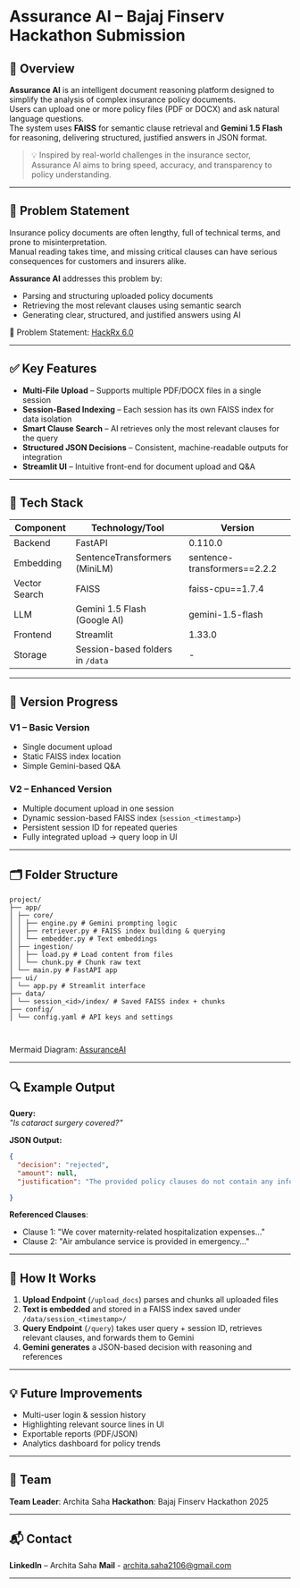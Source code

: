 # Assurance AI – Bajaj Finserv Hackathon Submission  

## 🚀 Overview  

**Assurance AI** is an intelligent document reasoning platform designed to simplify the analysis of complex insurance policy documents.  
Users can upload one or more policy files (PDF or DOCX) and ask natural language questions.  
The system uses **FAISS** for semantic clause retrieval and **Gemini 1.5 Flash** for reasoning, delivering structured, justified answers in JSON format.  

> 💡 Inspired by real-world challenges in the insurance sector, Assurance AI aims to bring speed, accuracy, and transparency to policy understanding.  

---

## 🎯 Problem Statement  

Insurance policy documents are often lengthy, full of technical terms, and prone to misinterpretation.  
Manual reading takes time, and missing critical clauses can have serious consequences for customers and insurers alike.  

**Assurance AI** addresses this problem by:  
- Parsing and structuring uploaded policy documents  
- Retrieving the most relevant clauses using semantic search  
- Generating clear, structured, and justified answers using AI  

📌 Problem Statement: [HackRx 6.0](https://hackrx.in/#problem-statement)  

---

## ✅ Key Features  

- **Multi-File Upload** – Supports multiple PDF/DOCX files in a single session  
- **Session-Based Indexing** – Each session has its own FAISS index for data isolation  
- **Smart Clause Search** – AI retrieves only the most relevant clauses for the query  
- **Structured JSON Decisions** – Consistent, machine-readable outputs for integration  
- **Streamlit UI** – Intuitive front-end for document upload and Q&A  

---

## 🧠 Tech Stack  

| Component     | Technology/Tool                 | Version                      |
| ------------- | ------------------------------- | ---------------------------- |
| Backend       | FastAPI                         | 0.110.0                      |
| Embedding     | SentenceTransformers (MiniLM)   | sentence-transformers==2.2.2 |
| Vector Search | FAISS                           | faiss-cpu==1.7.4             |
| LLM           | Gemini 1.5 Flash (Google AI)    | gemini-1.5-flash             |
| Frontend      | Streamlit                       | 1.33.0                       |
| Storage       | Session-based folders in `/data`| -                            |

---

## 🧩 Version Progress  

### **V1 – Basic Version**  
- Single document upload  
- Static FAISS index location  
- Simple Gemini-based Q&A  

### **V2 – Enhanced Version**  
- Multiple document upload in one session  
- Dynamic session-based FAISS index (`session_<timestamp>`)  
- Persistent session ID for repeated queries  
- Fully integrated upload → query loop in UI  

---
## 🗂️ Folder Structure
```
project/
├── app/
│ ├── core/
│ │ ├── engine.py # Gemini prompting logic
│ │ ├── retriever.py # FAISS index building & querying
│ │ └── embedder.py # Text embeddings
│ ├── ingestion/
│ │ ├── load.py # Load content from files
│ │ └── chunk.py # Chunk raw text
│ └── main.py # FastAPI app
├── ui/
│ └── app.py # Streamlit interface
├── data/
│ └── session_<id>/index/ # Saved FAISS index + chunks
├── config/
│ └── config.yaml # API keys and settings



```
Mermaid Diagram: [AssuranceAI](AssuranceAI.svg)  

---

## 🔍 Example Output  

**Query:**  
*"Is cataract surgery covered?"*  

**JSON Output:**  
```json
{
  "decision": "rejected",
  "amount": null,
  "justification": "The provided policy clauses do not contain any information regarding coverage for cataract."

}

```

**Referenced Clauses**:

* Clause 1: "We cover maternity-related hospitalization expenses..."
* Clause 2: "Air ambulance service is provided in emergency..."

---

## 🚰 How It Works

1. **Upload Endpoint** (`/upload_docs`) parses and chunks all uploaded files
2. **Text is embedded** and stored in a FAISS index saved under `/data/session_<timestamp>/`
3. **Query Endpoint** (`/query`) takes user query + session ID, retrieves relevant clauses, and forwards them to Gemini
4. **Gemini generates** a JSON-based decision with reasoning and references

---

## 💡 Future Improvements

* Multi-user login & session history
* Highlighting relevant source lines in UI
* Exportable reports (PDF/JSON)
* Analytics dashboard for policy trends

---


## 👥 Team

**Team Leader**: Archita Saha
**Hackathon**: Bajaj Finserv Hackathon 2025

---

## 📬 Contact

**LinkedIn** – Archita Saha
**Mail** - archita.saha2106@gmail.com

---
